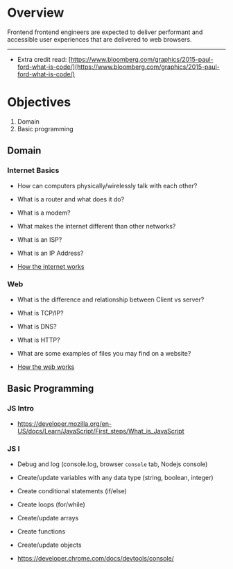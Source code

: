 # Overview
Frontend frontend engineers are expected to deliver performant and accessible user experiences that are delivered to web browsers.

---

- Extra credit read: [https://www.bloomberg.com/graphics/2015-paul-ford-what-is-code/](https://www.bloomberg.com/graphics/2015-paul-ford-what-is-code/)

# Objectives
1. Domain
1. Basic programming

## Domain

### Internet Basics
- How can computers physically/wirelessly talk with each other?
- What is a router and what does it do?
- What is a modem?
- What makes the internet different than other networks?
- What is an ISP?
- What is an IP Address?

- [How the internet works](https://developer.mozilla.org/en-US/docs/Learn/Common_questions/How_does_the_Internet_work)

### Web
- What is the difference and relationship between Client vs server?
- What is TCP/IP?
- What is DNS?
- What is HTTP?
- What are some examples of files you may find on a website?

- [How the web works](https://developer.mozilla.org/en-US/docs/Learn/Getting_started_with_the_web/How_the_Web_works)

## Basic Programming

### JS Intro

- https://developer.mozilla.org/en-US/docs/Learn/JavaScript/First_steps/What_is_JavaScript

### JS I

- Debug and log (console.log, browser `console` tab, Nodejs console)
- Create/update variables with any data type (string, boolean, integer)
- Create conditional statements (if/else)
- Create loops (for/while)
- Create/update arrays
- Create functions
- Create/update objects

- https://developer.chrome.com/docs/devtools/console/ 